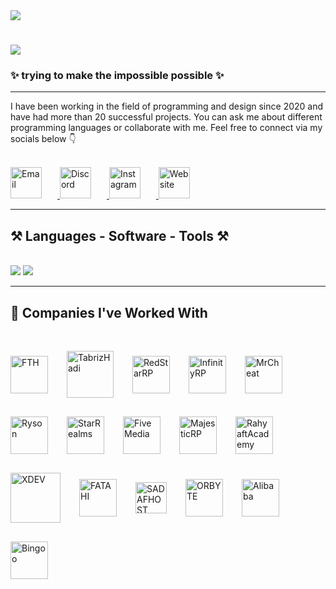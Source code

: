 <!-- Intro -->
<img align="top" src="[https://betanews.com/wp-content/uploads/2018/06/gifs-on-cli.gif](https://telkara.ir/upload/02/1754748098.png)" />

<!-- Typing title -->
<h1 align="left">
  <img src="https://readme-typing-svg.demolab.com?font=Press+Start+2P&pause=1000&color=BEE4FF&width=435&lines=Hi%2CIm+Zey4rox+;UI+and+UX+Developer;Welcome+to+my+GitHub." />
</h1>

<!-- Subtitle -->
<h3 align="left">✨ trying to make the impossible possible ✨</h3>

---

<!-- About Me -->
<div align="left">
I have been working in the field of programming and design since 2020 and have had more than 20 successful projects.  
You can ask me about different programming languages or collaborate with me.  
Feel free to connect via my socials below 👇
</div>

<br/>

<!-- Social Media Buttons (Custom Images) -->
<p align="left">
  <!-- Email -->
  <a href="mailto:zeyroxs@icloud.com" target="_blank">
    <img src="https://telkara.ir/upload/02/1754686281.png" alt="Email" height="50" style="margin-right: 25px;" />
  </a>

  <!-- Discord -->
  <a href="https://discord.com/users/349709264098689025" target="_blank">
    <img src="https://telkara.ir/upload/02/1754700765.png" alt="Discord" height="50" style="margin-right: 25px;" />
  </a>

  <!-- Instagram -->
  <a href="https://www.instagram.com/legendfatah/" target="_blank">
    <img src="https://telkara.ir/upload/02/1754745039.png" alt="Instagram" height="50" style="margin-right: 25px;" />
  </a>

  <!-- 2025 -->
  <a href="https://zeyrox.top" target="_blank" title="ZEYROX.xyz">
    <img src="https://telkara.ir/upload/02/1754697681.png" alt="Website" height="50" />
  </a>
</p>

---

<!-- Skills Section -->
<h2 align="left">⚒️ Languages - Software - Tools ⚒️</h2>
<br/>
<div align="left">
  <img src="https://skillicons.dev/icons?i=html,css,js,py,cs,cpp,php,react,lua" />
  <img src="https://skillicons.dev/icons?i=xd,ps,ai,ae,discord,github,vscode" />
</div>

---

<!-- Companies -->
<h2 align="left">🤝 Companies I've Worked With</h2>
<br/>
<div align="left">
  <p style="display: flex; flex-wrap: wrap; align-items: center; gap: 30px;">
    <img src="https://cdn.discordapp.com/attachments/1188763529772281917/1397653388409180402/FFFF.png?ex=688281a6&is=68813026&hm=620f916c2b909367eab8355d848dcc0a275cee6093d1ab43b4bd8c7fbad0873c&" alt="FTH" height="60" />
    <img src="https://cdn.discordapp.com/attachments/1188763529772281917/1397645694864461964/tabrizhadi.png?ex=68827a7c&is=688128fc&hm=67fdebcfebf0192df3fe7c60f8737d140d11cfbfb21bfd4801f13e50fddfac78&" alt="TabrizHadi" height="75" />
    <img src="https://cdn.discordapp.com/attachments/1188763529772281917/1397650793175453926/1676304055886.webp?ex=68827f3c&is=68812dbc&hm=5e910eb8f7e3471d8b71d74a509aa915afe2558f45fad51bd87632c1b81f58d4&" alt="RedStarRP" height="60" />
    <img src="https://cdn.discordapp.com/attachments/1188763529772281917/1397650821650583552/infinityrp.png?ex=68827f42&is=68812dc2&hm=41aeacc886f17b33cce78debf746ca966180cd3fad20628aaad4de921e70ae7f&" alt="InfinityRP" height="60" />
    <img src="https://media.discordapp.net/attachments/1188763529772281917/1397650866692952154/1111.png?ex=688c628d&is=688b110d&hm=09e78c66bf79f5ecd94c11e5b6e35d549c17edb79e9731c1fc900ee23a4daf43&=&format=webp&quality=lossless" alt="MrCheat" height="60" />
    <img src="https://cdn.discordapp.com/attachments/1188763529772281917/1397650761021657108/sslogo.webp?ex=68827f34&is=68812db4&hm=5cd2afbe7ff4eeffc7805b5efbc4ec60ff0b343eeb091f182719fa811a788b40&" alt="Ryson" height="60" />
    <img src="https://cdn.discordapp.com/attachments/1188763529772281917/1397645961215344821/logo-psd12.png?ex=688c5dfc&is=688b0c7c&hm=406802bd901679f97165def8ae2119535796d38d12caaa0ca28599b04e64736d&" alt="StarRealms" height="60" />
    <img src="https://cdn.discordapp.com/attachments/1188763529772281917/1397645895004065802/FIVEEE.png?ex=68827aac&is=6881292c&hm=2a00425238ab13a9d717988d1c1df9af81b595af2cffce0e69d7ce2a428bbbf1&" alt="FiveMedia" height="60" />
    <img src="https://cdn.discordapp.com/attachments/1188763529772281917/1397645694382112778/majestic.png?ex=688c5dbc&is=688b0c3c&hm=3e126e8b2e9c3d92da51b4122ee5f9ac550cc4f1268efaf53d3a3e32187cced6&" alt="MajesticRP" height="60" />
    <img src="https://cdn.discordapp.com/attachments/1188763529772281917/1397645695317577738/rahyaft.png?ex=68827a7c&is=688128fc&hm=6d5c3a3cbdf9b2a68a8e223ad4afa5f6ce9b5ae85bd18a5578e120b9c2e44c03&" alt="RahyaftAcademy" height="60" />
    <img src="https://cdn.discordapp.com/attachments/1188763529772281917/1397653332578930820/1.png?ex=68828199&is=68813019&hm=ba78b8851146c245c0c98e2db5285ab30e8db75fd9607a030c8ba6684fff60cc&" alt="XDEV" height="80" />
        <img src="https://cdn.discordapp.com/attachments/1188763529772281917/1397656191777374238/fffa.png?ex=68828443&is=688132c3&hm=ff312597855836bedf7bd407e6498ac0ac982c5d5aef8bf31bd450caa93235c7&" alt="FATAHI" height="60" />
            <img src="https://media.discordapp.net/attachments/1188763529772281917/1397657229145935912/s-5.png?ex=6882853a&is=688133ba&hm=6fbc4a38feaddfc6dff950a158a87c65927677ae74499fcff816ddfa24c8ed90&=&format=webp&quality=lossless&width=1872&height=528" alt="SADAFHOST" height="50" />
               <img src="https://images-ext-1.discordapp.net/external/cuSyLFfyPgHtbTjMhlXA_r6R8PkDWd6RbZO3OQqat9A/%3Fimgf%3Dorg-f0f5893c73d91.png/https/biaupload.com/do.php?format=webp" alt="ORBYTE" height="60" />
       <img src="https://cdn.discordapp.com/attachments/1188763529772281917/1397830779995947048/all.png?ex=688326dc&is=6881d55c&hm=44b270e293024eb33013985db6a610bd0b072bc2627fde43929c16a8c238f14e&" alt="Alibaba" height="60" />
              <img src="https://cdn.discordapp.com/attachments/1188763529772281917/1397832169308815443/BingoLogo_Header_128x80_1x_1.webp?ex=68832827&is=6881d6a7&hm=7aaa2213bba5fdf1510305f825c4f847dbb5eaa2ab41f4f5849265c85d9c9689&" alt="Bingoo" height="60" />
 

  </p>
</div>
